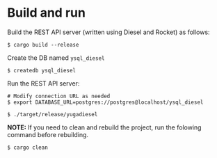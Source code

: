 # Build and run

Build the REST API server (written using Diesel and Rocket) as follows:

```
$ cargo build --release
```

Create the DB named `ysql_diesel`
```
$ createdb ysql_diesel
```

Run the REST API server:

```
# Modify connection URL as needed
$ export DATABASE_URL=postgres://postgres@localhost/ysql_diesel

$ ./target/release/yugadiesel
```

**NOTE:** If you need to clean and rebuild the project, run the folowing command before rebuilding.

```
$ cargo clean
```
